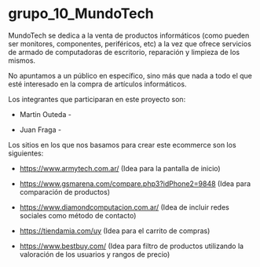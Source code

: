 # grupo_10_MundoTech

MundoTech se dedica a la venta de productos informáticos (como pueden ser monitores, componentes, periféricos, etc) a la vez que ofrece servicios de armado de computadoras de escritorio, reparación y limpieza de los mismos.

No apuntamos a un público en específico, sino más que nada a todo el que esté interesado en la compra de artículos informáticos.

Los integrantes que participaran en este proyecto son:

- Martin Outeda - 

- Juan Fraga - 

Los sitios en los que nos basamos para crear este ecommerce son los siguientes:

- https://www.armytech.com.ar/ (Idea para la pantalla de inicio)

- https://www.gsmarena.com/compare.php3?idPhone2=9848 (Idea para comparación de productos)

- https://www.diamondcomputacion.com.ar/ (Idea de incluir redes sociales como método de contacto)

- https://tiendamia.com/uy (Idea para el carrito de compras)

- https://www.bestbuy.com/ (Idea para filtro de productos utilizando la valoración de los usuarios y rangos de precio)

